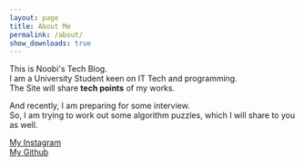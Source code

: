 ```yaml
---
layout: page
title: About Me
permalink: /about/
show_downloads: true
---
```


This is Noobi's Tech Blog.\
I am a University Student keen on IT Tech and programming.\
The Site will share **tech points** of my works.


And recently, I am preparing for some interview.\
So, I am trying to work out some algorithm puzzles, which I will share to you as well.


[My Instagram](https://www.instagram.com/xpectuer_923/)\
[My Github](https://github.com/Xpectuer)
